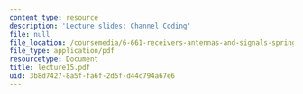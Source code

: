 ```yaml
---
content_type: resource
description: 'Lecture slides: Channel Coding'
file: null
file_location: /coursemedia/6-661-receivers-antennas-and-signals-spring-2003/3b8d74278a5ffa6f2d5fd44c794a67e6_lecture15.pdf
file_type: application/pdf
resourcetype: Document
title: lecture15.pdf
uid: 3b8d7427-8a5f-fa6f-2d5f-d44c794a67e6
---
```

